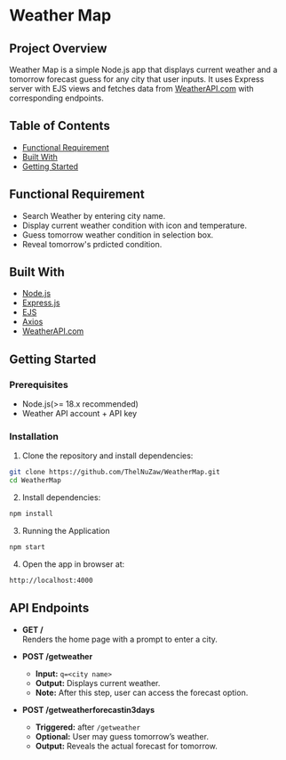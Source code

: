 # Weather Map 

## Project Overview
Weather Map is a simple Node.js app that displays current weather and a tomorrow forecast guess for any city that user inputs. It uses Express server with EJS views and fetches data from [WeatherAPI.com](https://openweathermap.org/api) with corresponding endpoints.

## Table of Contents
- [Functional Requirement](#functional-requirement)
- [Built With](#built-with)
- [Getting Started](#getting-started)


## Functional Requirement
- Search Weather by entering city name.
- Display current weather condition with icon and temperature.
- Guess tomorrow weather condition in selection box.
- Reveal tomorrow's prdicted condition.

## Built With
- [Node.js](https://nodejs.org/en)
- [Express.js](https://expressjs.com/)
- [EJS](https://ejs.co/)
- [Axios](https://axios-http.com/docs/intro)
- [WeatherAPI.com](https://openweathermap.org/api)

## Getting Started
### Prerequisites
- Node.js(>= 18.x recommended)
- Weather API account + API key

### Installation
1. Clone the repository and install dependencies:
```bash
git clone https://github.com/ThelNuZaw/WeatherMap.git
cd WeatherMap
```
2. Install dependencies:
```bash
npm install
```
3. Running the Application
```bash
npm start
```
4. Open the app in browser at:
```bash
http://localhost:4000
```
## API Endpoints

- **GET /**  
  Renders the home page with a prompt to enter a city.

- **POST /getweather**  
  - **Input:** `q=<city name>`  
  - **Output:** Displays current weather.
  - **Note:** After this step, user can access the forecast option.

- **POST /getweatherforecastin3days**  
  - **Triggered:** after `/getweather`  
  - **Optional:** User may guess tomorrow’s weather.
  - **Output:** Reveals the actual forecast for tomorrow.
